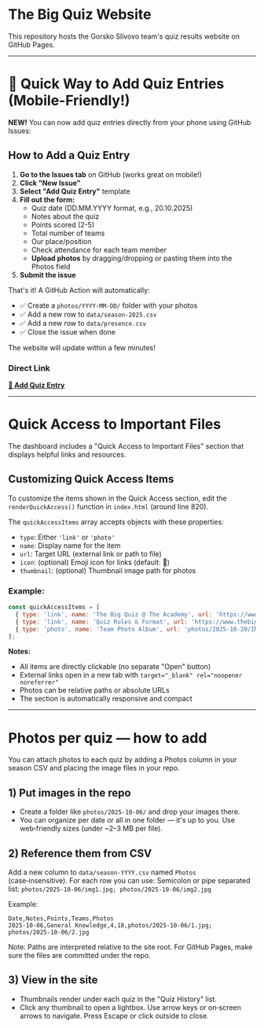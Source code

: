 # The Big Quiz Website

This repository hosts the Gorsko Slivovo team's quiz results website on GitHub Pages.

---

# 🚀 Quick Way to Add Quiz Entries (Mobile-Friendly!)

**NEW!** You can now add quiz entries directly from your phone using GitHub Issues:

## How to Add a Quiz Entry

1. **Go to the Issues tab** on GitHub (works great on mobile!)
2. **Click "New Issue"**
3. **Select "Add Quiz Entry"** template
4. **Fill out the form:**
   - Quiz date (DD.MM.YYYY format, e.g., 20.10.2025)
   - Notes about the quiz
   - Points scored (2-5)
   - Total number of teams
   - Our place/position
   - Check attendance for each team member
   - **Upload photos** by dragging/dropping or pasting them into the Photos field
5. **Submit the issue**

That's it! A GitHub Action will automatically:
- ✅ Create a `photos/YYYY-MM-DD/` folder with your photos
- ✅ Add a new row to `data/season-2025.csv`
- ✅ Add a new row to `data/presence.csv`
- ✅ Close the issue when done

The website will update within a few minutes!

### Direct Link
[**📝 Add Quiz Entry**](../../issues/new?template=add-quiz.yml)

---

# Quick Access to Important Files

The dashboard includes a "Quick Access to Important Files" section that displays helpful links and resources.

## Customizing Quick Access Items

To customize the items shown in the Quick Access section, edit the `renderQuickAccess()` function in `index.html` (around line 820).

The `quickAccessItems` array accepts objects with these properties:
- `type`: Either `'link'` or `'photo'`
- `name`: Display name for the item
- `url`: Target URL (external link or path to file)
- `icon`: (optional) Emoji icon for links (default: 🔗)
- `thumbnail`: (optional) Thumbnail image path for photos

### Example:

```javascript
const quickAccessItems = [
  { type: 'link', name: 'The Big Quiz @ The Academy', url: 'https://www.facebook.com/TheBigQuizUK', icon: '🔗' },
  { type: 'link', name: 'Quiz Rules & Format', url: 'https://www.thebigquiz.co.uk/', icon: '📋' },
  { type: 'photo', name: 'Team Photo Album', url: 'photos/2025-10-20/IMG_2821.jpeg', thumbnail: 'photos/2025-10-20/IMG_2821.jpeg' }
];
```

**Notes:**
- All items are directly clickable (no separate "Open" button)
- External links open in a new tab with `target="_blank" rel="noopener noreferrer"`
- Photos can be relative paths or absolute URLs
- The section is automatically responsive and compact

---

# Photos per quiz — how to add

You can attach photos to each quiz by adding a Photos column in your season CSV and placing the image files in your repo.

## 1) Put images in the repo
- Create a folder like `photos/2025-10-06/` and drop your images there.
- You can organize per date or all in one folder — it's up to you. Use web‑friendly sizes (under ~2–3 MB per file).

## 2) Reference them from CSV
Add a new column to `data/season-YYYY.csv` named `Photos` (case‑insensitive). For each row you can use: Semicolon or pipe separated list: `photos/2025-10-06/img1.jpg; photos/2025-10-06/img2.jpg`

Example:

```
Date,Notes,Points,Teams,Photos
2025-10-06,General Knowledge,4,18,photos/2025-10-06/1.jpg; photos/2025-10-06/2.jpg
```

Note: Paths are interpreted relative to the site root. For GitHub Pages, make sure the files are committed under the repo.

## 3) View in the site
- Thumbnails render under each quiz in the "Quiz History" list.
- Click any thumbnail to open a lightbox. Use arrow keys or on‑screen arrows to navigate. Press Escape or click outside to close.

